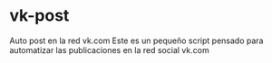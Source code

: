 # vk-post
Auto post en la red vk.com
Este es un pequeño script pensado para automatizar las publicaciones en la red social vk.com
